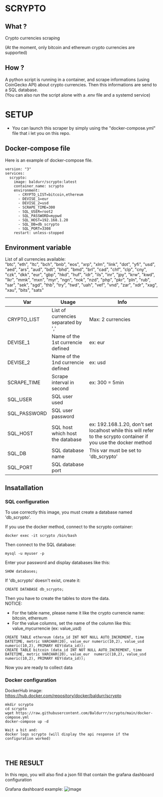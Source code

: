 # SCRYPTO

## What ?
Crypto currencies scraping

(At the moment, only bitcoin and ethereum crypto currencies are supported)

## How ?
A python script is running in a container, and scrape informations (using CoinGecko API) about crypto currencies. Then this informations are send to a SQL database.</br>
(You can also run the script alone with a .env file and a systemd service)
</br>

# SETUP
- You can launch this scraper by simply using the "docker-compose.yml" file that i let you on this repo.

## Docker-compose file
Here is an example of docker-compose file.

```
version: "3"
services:
  scrypto:
    image: baldurr/scrypto:latest
    container_name: scrypto
    environment:
      - CRYPTO_LIST=bitcoin,ethereum
      - DEVISE_1=eur
      - DEVISE_2=usd
      - SCRAPE_TIME=300
      - SQL_USER=root2
      - SQL_PASSWORD=mypwd
      - SQL_HOST=192.168.1.20
      - SQL_DB=db_scrypto
      - SQL_PORT=3308
    restart: unless-stopped
```

## Environment variable

List of all currencies available:</br>
  "btc",
  "eth",
  "ltc",
  "bch",
  "bnb",
  "eos",
  "xrp",
  "xlm",
  "link",
  "dot",
  "yfi",
  "usd",
  "aed",
  "ars",
  "aud",
  "bdt",
  "bhd",
  "bmd",
  "brl",
  "cad",
  "chf",
  "clp",
  "cny",
  "czk",
  "dkk",
  "eur",
  "gbp",
  "hkd",
  "huf",
  "idr",
  "ils",
  "inr",
  "jpy",
  "krw",
  "kwd",
  "lkr",
  "mmk",
  "mxn",
  "myr",
  "ngn",
  "nok",
  "nzd",
  "php",
  "pkr",
  "pln",
  "rub",
  "sar",
  "sek",
  "sgd",
  "thb",
  "try",
  "twd",
  "uah",
  "vef",
  "vnd",
  "zar",
  "xdr",
  "xag",
  "xau",
  "bits",
  "sats"
</br>
  
| Var         | Usage | Info |
|-------------|-------|------|
| CRYPTO_LIST | List of currencies separated by ','    | Max: 2 currencies    |
| DEVISE_1    | Name of the 1st currencie defined      |   ex: eur   |
| DEVISE_2    | Name of the 1nd currencie defined    |     ex: usd |
| SCRAPE_TIME    | Scrape interval in second  |  ex: 300 = 5min    |
| SQL_USER    | SQL user used  |      |   |   |
| SQL_PASSWORD    | SQL user password   |      |   |   |
| SQL_HOST    | SQL host which host the database  |  ex: 192.168.1.20, don't set localhost while this will refer to the scrypto container if you use the docker method|
| SQL_DB    |   SQL database name   | This var must be set to 'db_scrypto'    |
| SQL_PORT    |  SQL database port     |      |



## Insatallation

### SQL configuration
To use correctly this image, you must create a database named 'db_scrypto'.

If you use the docker method, connect to the scrypto container:
```
docker exec -it scrypto /bin/bash
```

Then connect to the SQL database:
```
mysql -u myuser -p
```

Enter your password and display databases like this:
```
SHOW databases;
```
If 'db_scrypto' doesn't exist, create it:
```
CREATE DATABASE db_scrypto;
```

Then you have to create the tables to store the data.</br>
NOTICE: </br>
- For the table name, please name it like the crypto currencie name: bitcoin, ethereum
- For the value columns, set the name of the column like this: value_mycurrencie (ex: value_usd)

```
CREATE TABLE ethereum (data_id INT NOT NULL AUTO_INCREMENT, time DATETIME, metric VARCHAR(20), value_eur numeric(10,2), value_usd numeric(10,2), PRIMARY KEY(data_id));
CREATE TABLE bitcoin (data_id INT NOT NULL AUTO_INCREMENT, time DATETIME, metric VARCHAR(20), value_eur  numeric(10,2), value_usd numeric(10,2), PRIMARY KEY(data_id));
```

Now you are ready to collect data
</br>

### Docker configuration

DockerHub image: https://hub.docker.com/repository/docker/baldurr/scrypto

```
mkdir scrypto
cd scrypto
wget https://raw.githubusercontent.com/Baldurrr/scrypto/main/docker-compose.yml
docker-compose up -d

Wait a bit and:
docker logs scrypto (will display the api response if the configuration worked)
```

</br>

## THE RESULT
In this repo, you will also find a json fill that contain the grafana dashboard configuration

Grafana dashboard example:
![image](https://user-images.githubusercontent.com/77190420/122595340-99c60600-d068-11eb-8b04-80cadbba3b15.png)

